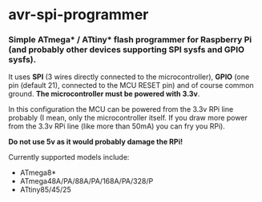 # avr-spi-programmer
### Simple ATmega* / ATtiny* flash programmer for Raspberry Pi (and probably other devices supporting SPI sysfs and GPIO sysfs).

It uses **SPI** (3 wires directly connected to the microcontroller), **GPIO** (one pin (default 21), connected to the MCU RESET pin) and of course common ground. **The microcontroller must be powered with 3.3v**.

In this configuration the MCU can be powered from the 3.3v RPi line probably (I mean, only the microcontroller itself. If you draw more power from the 3.3v RPi line (like more than 50mA) you can fry you RPi).

**Do not use 5v as it would probably damage the RPi!**

Currently supported models include:
- ATmega8*
- ATmega48A/PA/88A/PA/168A/PA/328/P
- ATtiny85/45/25
